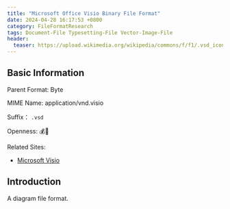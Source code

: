 ```yaml
---
title: "Microsoft Office Visio Binary File Format"
date: 2024-04-28 16:17:53 +0800
category: FileFormatResearch
tags: Document-File Typesetting-File Vector-Image-File
header:
  teaser: https://upload.wikimedia.org/wikipedia/commons/f/f1/.vsd_icon.svg
---
```


## Basic Information

Parent Format: Byte

MIME Name:  application/vnd.visio

Suffix： `.vsd`

Openness: 💰📕

Related Sites:

* [Microsoft Visio](https://www.microsoft.com/en-us/microsoft-365/visio/flowchart-software)

## Introduction

A diagram file format.
